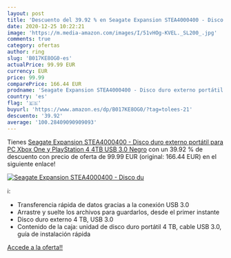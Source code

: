 ```yaml
---
layout: post
title: 'Descuento del 39.92 % en Seagate Expansion STEA4000400 - Disco du'
date: 2020-12-25 10:22:21
image: 'https://m.media-amazon.com/images/I/51vHOg-KVEL._SL200_.jpg'
comments: true
category: ofertas
author: ring
slug: 'B017KE8OG0-es'
actualPrice: 99.99 EUR
currency: EUR
price: 99.99
comparePrice: 166.44 EUR
prodname: 'Seagate Expansion STEA4000400 - Disco duro externo portátil para PC  Xbox One y PlayStation 4  4TB  USB 3.0    Negro'
country: 'es'
flag: '🇪🇸'
buyurl: 'https://www.amazon.es/dp/B017KE8OG0/?tag=tolees-21'
descuento: '39.92'
average: '100.28409090909093'
---
```


Tienes [Seagate Expansion STEA4000400 - Disco duro externo portátil para PC  Xbox One y PlayStation 4  4TB  USB 3.0    Negro](https://www.amazon.es/dp/B017KE8OG0/?tag=tolees-21) con un 39.92 % de descuento con precio de oferta de 99.99 EUR (original: 166.44 EUR) en el siguiente enlace!

[![Seagate Expansion STEA4000400 - Disco du](https://m.media-amazon.com/images/I/51vHOg-KVEL._SL200_.jpg)](https://www.amazon.es/dp/B017KE8OG0/?tag=tolees-21)

ℹ️:

- Transferencia rápida de datos gracias a la conexión USB 3.0
- Arrastre y suelte los archivos para guardarlos, desde el primer instante
- Disco duro externo 4 TB, USB 3.0
- Contenido de la caja: unidad de disco duro portátil 4 TB, cable USB 3.0, guía de instalación rápida

[Accede a la oferta!!](https://www.amazon.es/dp/B017KE8OG0/?tag=tolees-21)
